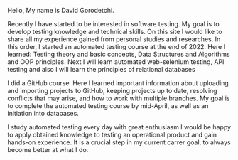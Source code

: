 Hello, 
My name is David Gorodetchi. 

Recently I have started to be interested in software testing. My goal is to develop testing knowledge and technical skills.
On this site I would like to share all my experience gained from personal studies and researches.
In this order, I started an automated testing course at the end of 2022.
Here I learned: Testing theory and basic concepts, Data Structures and Algorithms and OOP principles.
Next I will learn automated web-selenium testing, API testing and also I will learn the principles of relational databases

I did a GitHub course. Here I learned important information about uploading and importing projects to GitHub, 
keeping projects up to date, resolving conflicts that may arise, and how to work with multiple branches.
My goal is to complete the automated testing course by mid-April, as well as an initiation into databases.

I study automated testing every day with great enthusiasm
I would be happy to apply obtained knowledge to testing an operational product and gain hands-on experience. 
It is a crucial step in my current carrer goal, to always become better at what I do.
